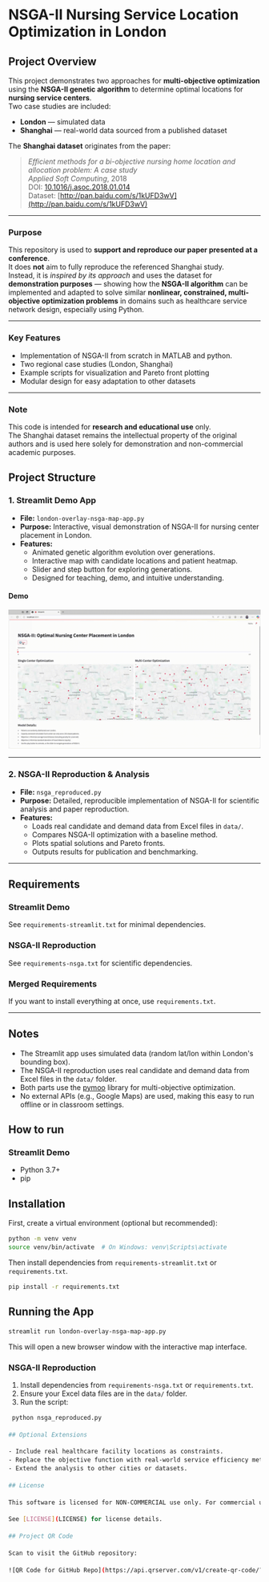 # NSGA-II Nursing Service Location Optimization in London

## Project Overview

This project demonstrates two approaches for **multi-objective optimization** using the **NSGA-II genetic algorithm** to determine optimal locations for **nursing service centers**.  
Two case studies are included:

- **London** — simulated data  
- **Shanghai** — real-world data sourced from a published dataset

The **Shanghai dataset** originates from the paper:

> *Efficient methods for a bi-objective nursing home location and allocation problem: A case study*  
> *Applied Soft Computing*, 2018  
> DOI: [10.1016/j.asoc.2018.01.014](https://doi.org/10.1016/j.asoc.2018.01.014)  
> Dataset: [http://pan.baidu.com/s/1kUFD3wV](http://pan.baidu.com/s/1kUFD3wV)

---

### Purpose

This repository is used to **support and reproduce our paper presented at a conference**.  
It does **not** aim to fully reproduce the referenced Shanghai study.  
Instead, it is *inspired by its approach* and uses the dataset for **demonstration purposes** — showing how the **NSGA-II algorithm** can be implemented and adapted to solve similar **nonlinear, constrained, multi-objective optimization problems** in domains such as healthcare service network design, especially using Python.

---

### Key Features

- Implementation of NSGA-II from scratch in MATLAB and python.
- Two regional case studies (London, Shanghai)  
- Example scripts for visualization and Pareto front plotting  
- Modular design for easy adaptation to other datasets

---

### Note

This code is intended for **research and educational use** only.  
The Shanghai dataset remains the intellectual property of the original authors and is used here solely for demonstration and non-commercial academic purposes.



## Project Structure

### 1. Streamlit Demo App

- **File:** `london-overlay-nsga-map-app.py`
- **Purpose:** Interactive, visual demonstration of NSGA-II for nursing center placement in London.
- **Features:**
  - Animated genetic algorithm evolution over generations.
  - Interactive map with candidate locations and patient heatmap.
  - Slider and step button for exploring generations.
  - Designed for teaching, demo, and intuitive understanding.

#### Demo

![Demo of the app](demo.gif)

---

### 2. NSGA-II Reproduction & Analysis

- **File:** `nsga_reproduced.py`
- **Purpose:** Detailed, reproducible implementation of NSGA-II for scientific analysis and paper reproduction.
- **Features:**
  - Loads real candidate and demand data from Excel files in `data/`.
  - Compares NSGA-II optimization with a baseline method.
  - Plots spatial solutions and Pareto fronts.
  - Outputs results for publication and benchmarking.

---

## Requirements

### Streamlit Demo

See `requirements-streamlit.txt` for minimal dependencies.

### NSGA-II Reproduction

See `requirements-nsga.txt` for scientific dependencies.


### Merged Requirements

If you want to install everything at once, use `requirements.txt`.

---

## Notes

- The Streamlit app uses simulated data (random lat/lon within London's bounding box).
- The NSGA-II reproduction uses real candidate and demand data from Excel files in the `data/` folder.
- Both parts use the [pymoo](https://pymoo.org/) library for multi-objective optimization.
- No external APIs (e.g., Google Maps) are used, making this easy to run offline or in classroom settings.

## How to run

### Streamlit Demo
- Python 3.7+
- pip

## Installation

First, create a virtual environment (optional but recommended):

```bash
python -m venv venv
source venv/bin/activate  # On Windows: venv\Scripts\activate
```

Then install dependencies from `requirements-streamlit.txt` or `requirements.txt`.

```bash
pip install -r requirements.txt
```

## Running the App

```bash
streamlit run london-overlay-nsga-map-app.py
```

This will open a new browser window with the interactive map interface.

### NSGA-II Reproduction
1. Install dependencies from `requirements-nsga.txt` or `requirements.txt`.
2. Ensure your Excel data files are in the `data/` folder.
3. Run the script:

```bash
 python nsga_reproduced.py

## Optional Extensions

- Include real healthcare facility locations as constraints.
- Replace the objective function with real-world service efficiency metrics.
- Extend the analysis to other cities or datasets.

## License

This software is licensed for NON-COMMERCIAL use only. For commercial use, please contact prof.dr.rer.nat.lu@gmail.com.

See [LICENSE](LICENSE) for license details.

## Project QR Code

Scan to visit the GitHub repository:

![QR Code for GitHub Repo](https://api.qrserver.com/v1/create-qr-code/?size=200x200&data=https://github.com/Prof-it/supply-chain)